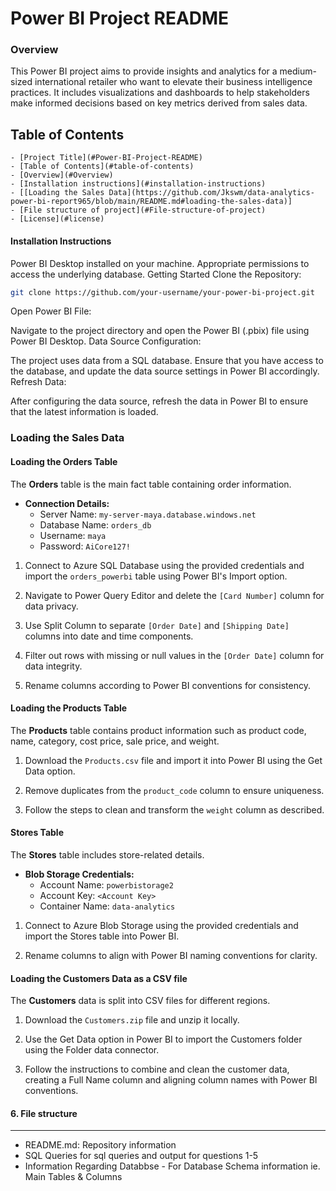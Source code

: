 ﻿# Power BI Project README
### Overview
This Power BI project aims to provide insights and analytics for a medium-sized international retailer who want to elevate their business intelligence practices. It includes visualizations and dashboards to help stakeholders make informed decisions based on key metrics derived from sales data.
## Table of Contents
``````
- [Project Title](#Power-BI-Project-README)
- [Table of Contents](#table-of-contents)
- [Overview](#Overview)
- [Installation instructions](#installation-instructions)
- [[Loading the Sales Data](https://github.com/Jkswm/data-analytics-power-bi-report965/blob/main/README.md#loading-the-sales-data)]
- [File structure of project](#File-structure-of-project)
- [License](#license)
``````
#### Installation Instructions
Power BI Desktop installed on your machine.
Appropriate permissions to access the underlying database.
Getting Started
Clone the Repository:

```bash
git clone https://github.com/your-username/your-power-bi-project.git
```
Open Power BI File:

Navigate to the project directory and open the Power BI (.pbix) file using Power BI Desktop.
Data Source Configuration:

The project uses data from a SQL database. Ensure that you have access to the database, and update the data source settings in Power BI accordingly.
Refresh Data:

After configuring the data source, refresh the data in Power BI to ensure that the latest information is loaded.

### Loading the Sales Data
#### Loading the Orders Table
The **Orders** table is the main fact table containing order information.

- **Connection Details:**
  - Server Name: `my-server-maya.database.windows.net`
  - Database Name: `orders_db`
  - Username: `maya`
  - Password: `AiCore127!`

1. Connect to Azure SQL Database using the provided credentials and import the `orders_powerbi` table using Power BI's Import option.

2. Navigate to Power Query Editor and delete the `[Card Number]` column for data privacy.

3. Use Split Column to separate `[Order Date]` and `[Shipping Date]` columns into date and time components.

4. Filter out rows with missing or null values in the `[Order Date]` column for data integrity.

5. Rename columns according to Power BI conventions for consistency.

#### Loading the Products Table
The **Products** table contains product information such as product code, name, category, cost price, sale price, and weight.

1. Download the `Products.csv` file and import it into Power BI using the Get Data option.

2. Remove duplicates from the `product_code` column to ensure uniqueness.

3. Follow the steps to clean and transform the `weight` column as described.

#### Stores Table
The **Stores** table includes store-related details.

- **Blob Storage Credentials:**
  - Account Name: `powerbistorage2`
  - Account Key: `<Account Key>`
  - Container Name: `data-analytics`

1. Connect to Azure Blob Storage using the provided credentials and import the Stores table into Power BI.

2. Rename columns to align with Power BI naming conventions for clarity.

#### Loading the Customers Data as a CSV file
The **Customers** data is split into CSV files for different regions.

1. Download the `Customers.zip` file and unzip it locally.

2. Use the Get Data option in Power BI to import the Customers folder using the Folder data connector.

3. Follow the instructions to combine and clean the customer data, creating a Full Name column and aligning column names with Power BI conventions.








  #### 6. File structure
  ---
  - README.md: Repository information   
  - SQL Queries for sql queries and output for questions 1-5
  - Information Regarding Databbse - For Database Schema information ie. Main Tables & Columns 
